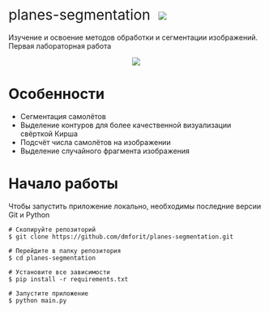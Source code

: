 <h1 style="font-weight:normal">
  planes-segmentation&nbsp;
  <!-- <a href="https://sourcerer.io/start"><img src=https://img.shields.io/badge/sourcerer-start%20now-brightgreen.svg?colorA=087c08></a> -->
  <a href="https://github.com/dmforit/planes-segmentation/releases/tag/v1.0.0"><img src=https://badgen.net/badge/planes-segmentation/start/087c08></a>
</h1>

Изучение и освоение методов обработки и сегментации изображений. Первая лабораторная работа
<br>

<p align="center">
  <img src="https://media.giphy.com/media/v1.Y2lkPTc5MGI3NjExMWdmYzNtanp4YzZ6eng0NWh3b2tpdzJnaWp3bHJid2Qwcm4xMDU0cCZlcD12MV9pbnRlcm5hbF9naWZfYnlfaWQmY3Q9Zw/ArejFsTih36PZ371Yy/giphy.gif">
</p>

Особенности
========
* Сегментация самолётов
* Выделение контуров для более качественной визуализации свёрткой Кирша
* Подсчёт числа самолётов на изображении
* Выделение случайного фрагмента изображения

Начало работы
===========
Чтобы запустить приложение локально, необходимы последние версии Git и Python

```
# Скопируйте репозиторий
$ git clone https://github.com/dmforit/planes-segmentation.git

# Перейдите в папку репозитория
$ cd planes-segmentation

# Установите все зависимости
$ pip install -r requirements.txt

# Запустите приложение
$ python main.py
```

